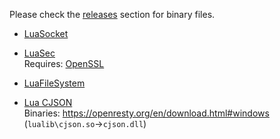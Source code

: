 Please check the [releases] section for binary files.

- [LuaSocket](https://github.com/lunarmodules/luasocket)

- [LuaSec](https://github.com/lunarmodules/luasec)  
  Requires: [OpenSSL]

- [LuaFileSystem](https://github.com/lunarmodules/luafilesystem)

- [Lua CJSON](https://github.com/mpx/lua-cjson)  
  Binaries: https://openresty.org/en/download.html#windows (`lualib\cjson.so`->`cjson.dll`)


[Releases]: https://github.com/FarManagerLegacy/LuaBinaries/releases
[OpenSSL]: https://slproweb.com/products/Win32OpenSSL.html
